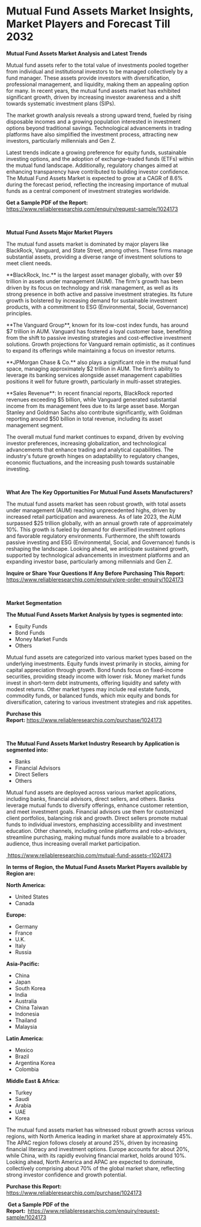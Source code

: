 <p><h1>Mutual Fund Assets Market Insights, Market Players and Forecast Till 2032</h1></p><p><strong>Mutual Fund Assets Market Analysis and Latest Trends</strong></p>
<p><p>Mutual fund assets refer to the total value of investments pooled together from individual and institutional investors to be managed collectively by a fund manager. These assets provide investors with diversification, professional management, and liquidity, making them an appealing option for many. In recent years, the mutual fund assets market has exhibited significant growth, driven by increasing investor awareness and a shift towards systematic investment plans (SIPs).</p><p>The market growth analysis reveals a strong upward trend, fueled by rising disposable incomes and a growing population interested in investment options beyond traditional savings. Technological advancements in trading platforms have also simplified the investment process, attracting new investors, particularly millennials and Gen Z. </p><p>Latest trends indicate a growing preference for equity funds, sustainable investing options, and the adoption of exchange-traded funds (ETFs) within the mutual fund landscape. Additionally, regulatory changes aimed at enhancing transparency have contributed to building investor confidence. The Mutual Fund Assets Market is expected to grow at a CAGR of 8.6% during the forecast period, reflecting the increasing importance of mutual funds as a central component of investment strategies worldwide.</p></p>
<p><strong>Get a Sample PDF of the Report:&nbsp;</strong> <a href="https://www.reliableresearchiq.com/enquiry/request-sample/1024173?utm_campaign=3200&utm_medium=2&utm_source=Github&utm_content=ia&utm_term=18042025&utm_id=mutual-fund-assets">https://www.reliableresearchiq.com/enquiry/request-sample/1024173</a></p>
<p>&nbsp;</p>
<p><strong>Mutual Fund Assets Major Market Players</strong></p>
<p><p>The mutual fund assets market is dominated by major players like BlackRock, Vanguard, and State Street, among others. These firms manage substantial assets, providing a diverse range of investment solutions to meet client needs. </p><p>**BlackRock, Inc.** is the largest asset manager globally, with over $9 trillion in assets under management (AUM). The firm's growth has been driven by its focus on technology and risk management, as well as its strong presence in both active and passive investment strategies. Its future growth is bolstered by increasing demand for sustainable investment products, with a commitment to ESG (Environmental, Social, Governance) principles.</p><p>**The Vanguard Group**, known for its low-cost index funds, has around $7 trillion in AUM. Vanguard has fostered a loyal customer base, benefiting from the shift to passive investing strategies and cost-effective investment solutions. Growth projections for Vanguard remain optimistic, as it continues to expand its offerings while maintaining a focus on investor returns.</p><p>**JPMorgan Chase & Co.** also plays a significant role in the mutual fund space, managing approximately $2 trillion in AUM. The firm’s ability to leverage its banking services alongside asset management capabilities positions it well for future growth, particularly in multi-asset strategies.</p><p>**Sales Revenue**: In recent financial reports, BlackRock reported revenues exceeding $5 billion, while Vanguard generated substantial income from its management fees due to its large asset base. Morgan Stanley and Goldman Sachs also contribute significantly, with Goldman reporting around $50 billion in total revenue, including its asset management segment.</p><p>The overall mutual fund market continues to expand, driven by evolving investor preferences, increasing globalization, and technological advancements that enhance trading and analytical capabilities. The industry's future growth hinges on adaptability to regulatory changes, economic fluctuations, and the increasing push towards sustainable investing.</p></p>
<p>&nbsp;</p>
<p><strong>What Are The Key Opportunities For Mutual Fund Assets Manufacturers?</strong></p>
<p><p>The mutual fund assets market has seen robust growth, with total assets under management (AUM) reaching unprecedented highs, driven by increased retail participation and awareness. As of late 2023, the AUM surpassed $25 trillion globally, with an annual growth rate of approximately 10%. This growth is fueled by demand for diversified investment options and favorable regulatory environments. Furthermore, the shift towards passive investing and ESG (Environmental, Social, and Governance) funds is reshaping the landscape. Looking ahead, we anticipate sustained growth, supported by technological advancements in investment platforms and an expanding investor base, particularly among millennials and Gen Z.</p></p>
<p><strong>Inquire or Share Your Questions If Any Before Purchasing This Report:</strong> <a href="https://www.reliableresearchiq.com/enquiry/pre-order-enquiry/1024173?utm_campaign=3200&utm_medium=2&utm_source=Github&utm_content=ia&utm_term=18042025&utm_id=mutual-fund-assets">https://www.reliableresearchiq.com/enquiry/pre-order-enquiry/1024173</a></p>
<p>&nbsp;</p>
<p><strong>Market Segmentation</strong></p>
<p><strong>The Mutual Fund Assets Market Analysis by types is segmented into:</strong></p>
<p><ul><li>Equity Funds</li><li>Bond Funds</li><li>Money Market Funds</li><li>Others</li></ul></p>
<p><p>Mutual fund assets are categorized into various market types based on the underlying investments. Equity funds invest primarily in stocks, aiming for capital appreciation through growth. Bond funds focus on fixed-income securities, providing steady income with lower risk. Money market funds invest in short-term debt instruments, offering liquidity and safety with modest returns. Other market types may include real estate funds, commodity funds, or balanced funds, which mix equity and bonds for diversification, catering to various investment strategies and risk appetites.</p></p>
<p><strong>Purchase this Report:&nbsp;</strong><a href="https://www.reliableresearchiq.com/purchase/1024173?utm_campaign=3200&utm_medium=2&utm_source=Github&utm_content=ia&utm_term=18042025&utm_id=mutual-fund-assets">https://www.reliableresearchiq.com/purchase/1024173</a></p>
<p>&nbsp;</p>
<p><strong>The Mutual Fund Assets Market Industry Research by Application is segmented into:</strong></p>
<p><ul><li>Banks</li><li>Financial Advisors</li><li>Direct Sellers</li><li>Others</li></ul></p>
<p><p>Mutual fund assets are deployed across various market applications, including banks, financial advisors, direct sellers, and others. Banks leverage mutual funds to diversify offerings, enhance customer retention, and meet investment goals. Financial advisors use them for customized client portfolios, balancing risk and growth. Direct sellers promote mutual funds to individual investors, emphasizing accessibility and investment education. Other channels, including online platforms and robo-advisors, streamline purchasing, making mutual funds more available to a broader audience, thus increasing overall market participation.</p></p>
<p><a href="https://www.reliableresearchiq.com/mutual-fund-assets-r1024173?utm_campaign=3200&utm_medium=2&utm_source=Github&utm_content=ia&utm_term=18042025&utm_id=mutual-fund-assets">&nbsp;https://www.reliableresearchiq.com/mutual-fund-assets-r1024173</a></p>
<p><strong>In terms of Region, the Mutual Fund Assets Market Players available by Region are:</strong></p>
<p>
    <p> <strong> North America: </strong>
        <ul>
            <li>United States</li>
            <li>Canada</li>
        </ul>
        </p> 
    <p> <strong> Europe: </strong>
        <ul>
            <li>Germany</li>
            <li>France</li>
            <li>U.K.</li>
            <li>Italy</li>
            <li>Russia</li>
        </ul>
        </p> 
    <p> <strong> Asia-Pacific: </strong>
        <ul>
            <li>China</li>
            <li>Japan</li>
            <li>South Korea</li>
            <li>India</li>
            <li>Australia</li>
            <li>China Taiwan</li>
            <li>Indonesia</li>
            <li>Thailand</li>
            <li>Malaysia</li>
        </ul>
        </p> 
    <p> <strong> Latin America: </strong>
        <ul>
            <li>Mexico</li>
            <li>Brazil</li>
            <li>Argentina Korea</li>
            <li>Colombia</li>
        </ul>
        </p> 
    <p> <strong> Middle East & Africa: </strong>
        <ul>
            <li>Turkey</li>
            <li>Saudi</li>
            <li>Arabia</li>
            <li>UAE</li>
            <li>Korea</li>
        </ul>
    </p>
    </p>
<p><p>The mutual fund assets market has witnessed robust growth across various regions, with North America leading in market share at approximately 45%. The APAC region follows closely at around 25%, driven by increasing financial literacy and investment options. Europe accounts for about 20%, while China, with its rapidly evolving financial market, holds around 10%. Looking ahead, North America and APAC are expected to dominate, collectively comprising about 70% of the global market share, reflecting strong investor confidence and growth potential.</p></p>
<p><strong>Purchase this Report: </strong><a href="https://www.reliableresearchiq.com/purchase/1024173?utm_campaign=3200&utm_medium=2&utm_source=Github&utm_content=ia&utm_term=18042025&utm_id=mutual-fund-assets">https://www.reliableresearchiq.com/purchase/1024173</a></p>
<p>&nbsp;<strong>Get a Sample PDF of the Report:&nbsp;&nbsp;</strong><a href="https://www.reliableresearchiq.com/enquiry/request-sample/1024173?utm_campaign=3200&utm_medium=2&utm_source=Github&utm_content=ia&utm_term=18042025&utm_id=mutual-fund-assets">https://www.reliableresearchiq.com/enquiry/request-sample/1024173</a></p>
<p><strong></strong></p>
<p><p></p><p></p><p></p></p>